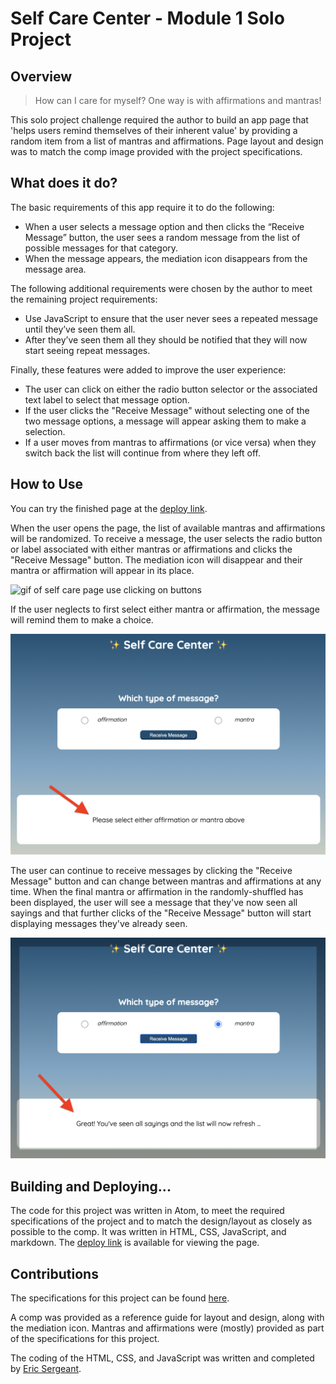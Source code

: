 # Self Care Center - Module 1 Solo Project
## Overview
> How can I care for myself? One way is with affirmations and mantras!

This solo project challenge required the author to build an app page that 'helps users remind themselves of their inherent value' by providing a random item from a list of mantras and affirmations. Page layout and design was to match the comp image provided with the project specifications.

## What does it do?
The basic requirements of this app require it to do the following:

- When a user selects a message option and then clicks the “Receive Message” button, the user sees a random message from the list of possible messages for that category.
- When the message appears, the mediation icon disappears from the message area.

The following additional requirements were chosen by the author to meet the remaining project requirements:

- Use JavaScript to ensure that the user never sees a repeated message until they’ve seen them all.
- After they’ve seen them all they should be notified that they will now start seeing repeat messages.

Finally, these features were added to improve the user experience:
- The user can click on either the radio button selector or the associated text label to select that message option.
- If the user clicks the "Receive Message" without selecting one of the two message options, a message will appear asking them to make a selection.
- If a user moves from mantras to affirmations (or vice versa) when they switch back the list will continue from where they left off.

## How to Use
You can try the finished page at the [deploy link](https://ericsergeant.github.io/self-care-center/).

When the user opens the page, the list of available mantras and affirmations will be randomized.  To receive a message, the user selects the radio button or label associated with either mantras or affirmations and clicks the "Receive Message" button.  The mediation icon will disappear and their mantra or affirmation will appear in its place.

![gif of self care page use clicking on buttons](https://media.giphy.com/media/chxUap8ZYhdrfcNZQk/giphy.gif "Self Care page use")

If the user neglects to first select either mantra or affirmation, the message will remind them to make a choice.

![image of reminder](https://github.com/EricSergeant/self-care-center/blob/main/Reminder%20message%20screenshot.png "Remind to click selector")

The user can continue to receive messages by clicking the "Receive Message" button and can change between mantras and affirmations at any time.  When the final mantra or affirmation in the randomly-shuffled has been displayed, the user will see a message that they've now seen all sayings and that further clicks of the "Receive Message" button will start displaying messages they've already seen.

![image of ending message](https://github.com/EricSergeant/self-care-center/blob/main/Final%20message%20screenshot.png "Final message note")

## Building and Deploying...
The code for this project was written in Atom, to meet the required specifications of the project and to match the design/layout as closely as possible to the comp. It was written in HTML, CSS, JavaScript, and markdown.  The [deploy link](https://ericsergeant.github.io/self-care-center/) is available for viewing the page.

## Contributions
The specifications for this project can be found [here](https://frontend.turing.io/projects/module-1/self-care-center.html).  

A comp was provided as a reference guide for layout and design, along with the mediation icon. Mantras and affirmations were (mostly) provided as part of the specifications for this project.

The coding of the HTML, CSS, and JavaScript was written and completed by [Eric Sergeant](https://github.com/ericsergeant).
